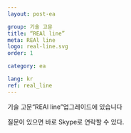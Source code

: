 ```yaml
---
layout: post-ea

group: 기술 고문 
title: “REAl line”
meta: REAl line
logo: real-line.svg
order: 1

category: ea

lang: kr
ref: real_line
---
```


기술 고문“REAl line”업그레이드에 있습니다

질문이 있으면 바로 Skype로 연락할 수 있다.
